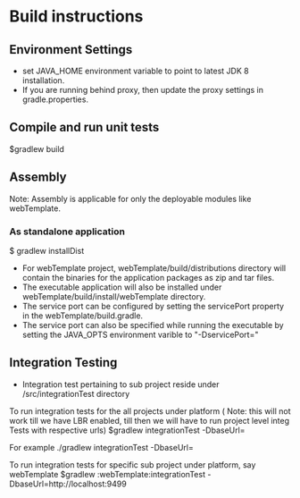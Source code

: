 # Build instructions

## Environment Settings
* set JAVA_HOME environment variable to point to latest JDK 8 installation.
* If you are running behind proxy, then update the proxy settings in gradle.properties.

##  Compile and run unit tests
$gradlew build

## Assembly
Note: Assembly is applicable for only the deployable modules like webTemplate.
### As standalone  application
$ gradlew installDist
* For webTemplate project,  webTemplate/build/distributions  directory will contain the binaries for the application  packages as zip and tar files. 
* The  executable application will also be installed under webTemplate/build/install/webTemplate directory. 
* The service port can be configured by setting the servicePort property in the webTemplate/build.gradle.
* The service port can also be specified while running the executable by setting the JAVA_OPTS environment varible to "-DservicePort=<port>"
  
## Integration Testing
* Integration test pertaining to sub project reside under <subProjectRoot>/src/integrationTest directory

To run integration tests for the all projects under platform ( Note: this will not work till we have LBR enabled, till then we will have to run project level integ Tests with respective urls)
$gradlew integrationTest -DbaseUrl=<baseUrl of the microservice>

For example ./gradlew integrationTest -DbaseUrl=<LBR Url>

To run integration tests for specific sub project under platform, say webTemplate
$gradlew :webTemplate:integrationTest -DbaseUrl=http://localhost:9499

